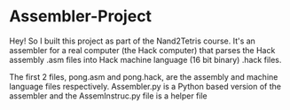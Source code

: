 # Assembler-Project
Hey! So I built this project as part of the Nand2Tetris course. It's an assembler for a real computer (the Hack computer) that parses the Hack assembly .asm files into Hack machine language (16 bit binary) .hack files.

The first 2 files, pong.asm and pong.hack, are the assembly and machine language files respectively. Assembler.py is a Python based version of the assembler and the AssemInstruc.py file is a helper file
